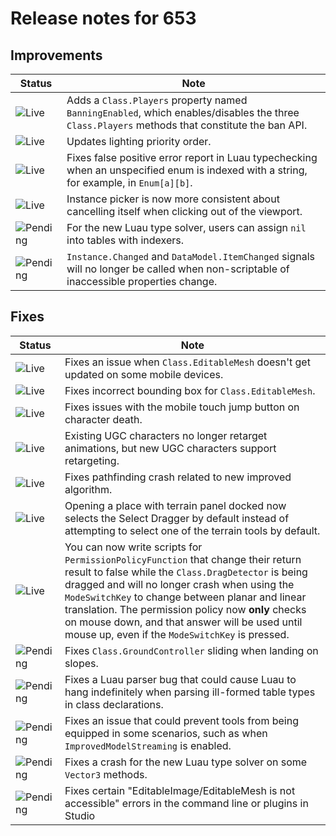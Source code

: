 # Release notes for 653

## Improvements

| Status | Note |
|--------|------|
| ![Live](https://img.shields.io/badge/Live-009E57?style=flat)  | Adds a <code>Class.Players</code> property named <code>BanningEnabled</code>, which enables/disables the three <code>Class.Players</code> methods that constitute the ban API. |
| ![Live](https://img.shields.io/badge/Live-009E57?style=flat)  | Updates lighting priority order. |
| ![Live](https://img.shields.io/badge/Live-009E57?style=flat)  | Fixes false positive error report in Luau typechecking when an unspecified enum is indexed with a string, for example, in <code>Enum[a][b]</code>. |
| ![Live](https://img.shields.io/badge/Live-009E57?style=flat)  | Instance picker is now more consistent about cancelling itself when clicking out of the viewport. |
| ![Pending](https://img.shields.io/badge/Pending-DEA517?style=flat)  | For the new Luau type solver, users can assign <code>nil</code> into tables with indexers. |
| ![Pending](https://img.shields.io/badge/Pending-DEA517?style=flat)  | <code>Instance.Changed</code> and <code>DataModel.ItemChanged</code> signals will no longer be called when non-scriptable of inaccessible properties change. |
## Fixes

| Status | Note |
|--------|------|
| ![Live](https://img.shields.io/badge/Live-009E57?style=flat)  | Fixes an issue when <code>Class.EditableMesh</code> doesn't get updated on some mobile devices. |
| ![Live](https://img.shields.io/badge/Live-009E57?style=flat)  | Fixes incorrect bounding box for <code>Class.EditableMesh</code>. |
| ![Live](https://img.shields.io/badge/Live-009E57?style=flat)  | Fixes issues with the mobile touch jump button on character death. |
| ![Live](https://img.shields.io/badge/Live-009E57?style=flat)  | Existing UGC characters no longer retarget animations, but new UGC characters support retargeting. |
| ![Live](https://img.shields.io/badge/Live-009E57?style=flat)  | Fixes pathfinding crash related to new improved algorithm. |
| ![Live](https://img.shields.io/badge/Live-009E57?style=flat)  | Opening a place with terrain panel docked now selects the Select Dragger by default instead of attempting to select one of the terrain tools by default. |
| ![Live](https://img.shields.io/badge/Live-009E57?style=flat)  | You can now write scripts for <code>PermissionPolicyFunction</code> that change their return result to false while the <code>Class.DragDetector</code> is being dragged and will no longer crash when using the <code>ModeSwitchKey</code> to change between planar and linear translation. The permission policy now <strong>only</strong> checks on mouse down, and that answer will be used until mouse up, even if the <code>ModeSwitchKey</code> is pressed. |
| ![Pending](https://img.shields.io/badge/Pending-DEA517?style=flat)  | Fixes <code>Class.GroundController</code> sliding when landing on slopes. |
| ![Pending](https://img.shields.io/badge/Pending-DEA517?style=flat)  | Fixes a Luau parser bug that could cause Luau to hang indefinitely when parsing ill-formed table types in class declarations. |
| ![Pending](https://img.shields.io/badge/Pending-DEA517?style=flat)  | Fixes an issue that could prevent tools from being equipped in some scenarios, such as when <code>ImprovedModelStreaming</code> is enabled. |
| ![Pending](https://img.shields.io/badge/Pending-DEA517?style=flat)  | Fixes a crash for the new Luau type solver on some <code>Vector3</code> methods. |
| ![Pending](https://img.shields.io/badge/Pending-DEA517?style=flat)  | Fixes certain "EditableImage/EditableMesh is not accessible" errors in the command line or plugins in Studio |
